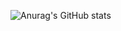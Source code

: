 ![Anurag's GitHub stats](https://github-readme-stats.vercel.app/api?username=jjoaom&show_icons=true&theme=tokyonight)
